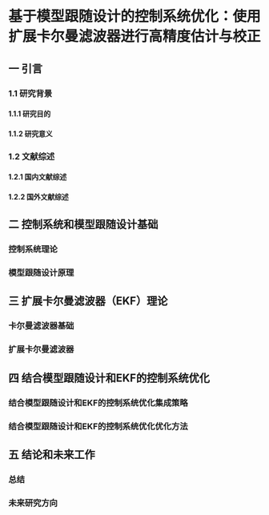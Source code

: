 # 基于模型跟随设计的控制系统优化：使用扩展卡尔曼滤波器进行高精度估计与校正
## 一 引言
### 1.1 研究背景
#### 1.1.1 研究目的
#### 1.1.2 研究意义
### 1.2 文献综述
#### 1.2.1 国内文献综述
#### 1.2.2 国外文献综述

## 二 控制系统和模型跟随设计基础
### 控制系统理论
### 模型跟随设计原理

## 三 扩展卡尔曼滤波器（EKF）理论
### 卡尔曼滤波器基础
### 扩展卡尔曼滤波器

##  四 结合模型跟随设计和EKF的控制系统优化
### 结合模型跟随设计和EKF的控制系统优化集成策略
### 结合模型跟随设计和EKF的控制系统优化优化方法

## 五 结论和未来工作
### 总结
### 未来研究方向

